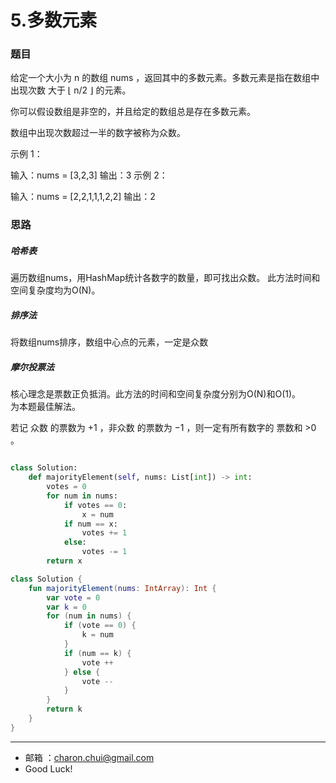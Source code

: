 5.多数元素
===


### 题目

给定一个大小为 n 的数组 nums ，返回其中的多数元素。多数元素是指在数组中出现次数 大于 ⌊ n/2 ⌋ 的元素。

你可以假设数组是非空的，并且给定的数组总是存在多数元素。


数组中出现次数超过一半的数字被称为众数。

示例 1：

输入：nums = [3,2,3]
输出：3
示例 2：

输入：nums = [2,2,1,1,1,2,2]
输出：2



### 思路

##### 哈希表

遍历数组nums，用HashMap统计各数字的数量，即可找出众数。
此方法时间和空间复杂度均为O(N)。


##### 排序法

将数组nums排序，数组中心点的元素，一定是众数

##### 摩尔投票法

核心理念是票数正负抵消。此方法的时间和空间复杂度分别为O(N)和O(1)。     
为本题最佳解法。 

若记 众数 的票数为 +1 ，非众数 的票数为 −1 ，则一定有所有数字的 票数和 >0 。

```python

class Solution:
    def majorityElement(self, nums: List[int]) -> int:
        votes = 0
        for num in nums:
            if votes == 0:
                x = num
            if num == x:
                votes += 1
            else:
                votes -= 1
        return x
```


```kotlin
class Solution {
    fun majorityElement(nums: IntArray): Int {
        var vote = 0
        var k = 0
        for (num in nums) {
            if (vote == 0) {
                k = num
            }
            if (num == k) {
                vote ++
            } else {
                vote --
            }
        }
        return k
    }
}
```



---
- 邮箱 ：charon.chui@gmail.com  
- Good Luck! 

	
